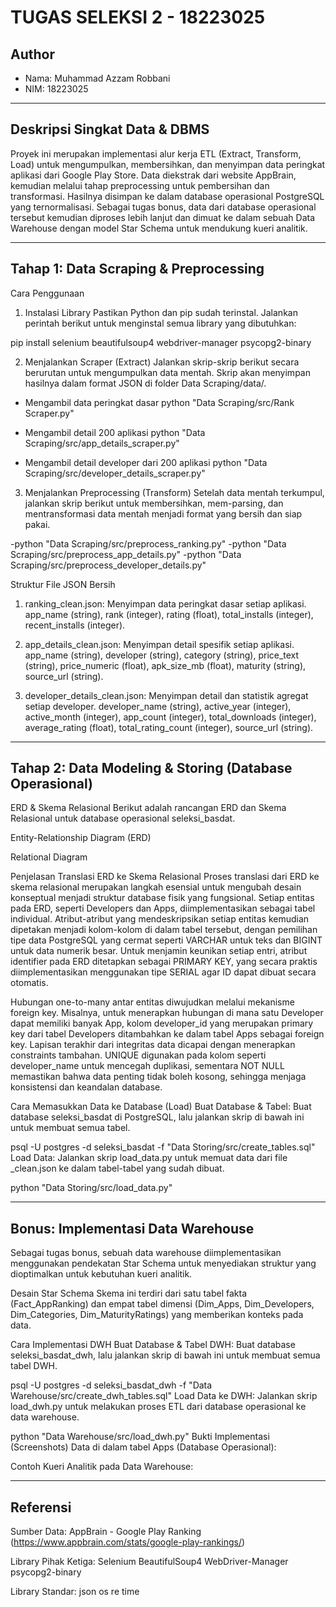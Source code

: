 # TUGAS SELEKSI 2 - 18223025

## Author

- Nama: Muhammad Azzam Robbani
- NIM: 18223025

---

## Deskripsi Singkat Data & DBMS

Proyek ini merupakan implementasi alur kerja ETL (Extract, Transform, Load) untuk mengumpulkan, membersihkan, dan menyimpan data peringkat aplikasi dari Google Play Store. Data diekstrak dari website AppBrain, kemudian melalui tahap preprocessing untuk pembersihan dan transformasi. Hasilnya disimpan ke dalam database operasional PostgreSQL yang ternormalisasi. Sebagai tugas bonus, data dari database operasional tersebut kemudian diproses lebih lanjut dan dimuat ke dalam sebuah Data Warehouse dengan model Star Schema untuk mendukung kueri analitik.

---

## Tahap 1: Data Scraping & Preprocessing
Cara Penggunaan

1. Instalasi Library
Pastikan Python dan pip sudah terinstal. Jalankan perintah berikut untuk menginstal semua library yang dibutuhkan:

pip install selenium beautifulsoup4 webdriver-manager psycopg2-binary

2. Menjalankan Scraper (Extract)
Jalankan skrip-skrip berikut secara berurutan untuk mengumpulkan data mentah. Skrip akan menyimpan hasilnya dalam format JSON di folder Data Scraping/data/.

- Mengambil data peringkat dasar
python "Data Scraping/src/Rank Scraper.py"

- Mengambil detail 200 aplikasi
python "Data Scraping/src/app_details_scraper.py"

- Mengambil detail developer dari 200 aplikasi
python "Data Scraping/src/developer_details_scraper.py"

3. Menjalankan Preprocessing (Transform)
Setelah data mentah terkumpul, jalankan skrip berikut untuk membersihkan, mem-parsing, dan mentransformasi data mentah menjadi format yang bersih dan siap pakai.

-python "Data Scraping/src/preprocess_ranking.py"
-python "Data Scraping/src/preprocess_app_details.py"
-python "Data Scraping/src/preprocess_developer_details.py"

Struktur File JSON Bersih
1. ranking_clean.json: Menyimpan data peringkat dasar setiap aplikasi.
app_name (string), rank (integer), rating (float), total_installs (integer), recent_installs (integer).

2. app_details_clean.json: Menyimpan detail spesifik setiap aplikasi.
app_name (string), developer (string), category (string), price_text (string), price_numeric (float), apk_size_mb (float), maturity (string), source_url (string).

3. developer_details_clean.json: Menyimpan detail dan statistik agregat setiap developer.
developer_name (string), active_year (integer), active_month (integer), app_count (integer), total_downloads (integer), average_rating (float), total_rating_count (integer), source_url (string).

---

## Tahap 2: Data Modeling & Storing (Database Operasional)
ERD & Skema Relasional
Berikut adalah rancangan ERD dan Skema Relasional untuk database operasional seleksi_basdat.

Entity-Relationship Diagram (ERD)

Relational Diagram

Penjelasan Translasi ERD ke Skema Relasional
Proses translasi dari ERD ke skema relasional merupakan langkah esensial untuk mengubah desain konseptual menjadi struktur database fisik yang fungsional. Setiap entitas pada ERD, seperti Developers dan Apps, diimplementasikan sebagai tabel individual. Atribut-atribut yang mendeskripsikan setiap entitas kemudian dipetakan menjadi kolom-kolom di dalam tabel tersebut, dengan pemilihan tipe data PostgreSQL yang cermat seperti VARCHAR untuk teks dan BIGINT untuk data numerik besar. Untuk menjamin keunikan setiap entri, atribut identifier pada ERD ditetapkan sebagai PRIMARY KEY, yang secara praktis diimplementasikan menggunakan tipe SERIAL agar ID dapat dibuat secara otomatis.

Hubungan one-to-many antar entitas diwujudkan melalui mekanisme foreign key. Misalnya, untuk menerapkan hubungan di mana satu Developer dapat memiliki banyak App, kolom developer_id yang merupakan primary key dari tabel Developers ditambahkan ke dalam tabel Apps sebagai foreign key. Lapisan terakhir dari integritas data dicapai dengan menerapkan constraints tambahan. UNIQUE digunakan pada kolom seperti developer_name untuk mencegah duplikasi, sementara NOT NULL memastikan bahwa data penting tidak boleh kosong, sehingga menjaga konsistensi dan keandalan database.

Cara Memasukkan Data ke Database (Load)
Buat Database & Tabel: Buat database seleksi_basdat di PostgreSQL, lalu jalankan skrip di bawah ini untuk membuat semua tabel.

psql -U postgres -d seleksi_basdat -f "Data Storing/src/create_tables.sql"
Load Data: Jalankan skrip load_data.py untuk memuat data dari file _clean.json ke dalam tabel-tabel yang sudah dibuat.

python "Data Storing/src/load_data.py"

---

## Bonus: Implementasi Data Warehouse

Sebagai tugas bonus, sebuah data warehouse diimplementasikan menggunakan pendekatan Star Schema untuk menyediakan struktur yang dioptimalkan untuk kebutuhan kueri analitik.

Desain Star Schema
Skema ini terdiri dari satu tabel fakta (Fact_AppRanking) dan empat tabel dimensi (Dim_Apps, Dim_Developers, Dim_Categories, Dim_MaturityRatings) yang memberikan konteks pada data.

Cara Implementasi DWH
Buat Database & Tabel DWH: Buat database seleksi_basdat_dwh, lalu jalankan skrip di bawah ini untuk membuat semua tabel DWH.

psql -U postgres -d seleksi_basdat_dwh -f "Data Warehouse/src/create_dwh_tables.sql"
Load Data ke DWH: Jalankan skrip load_dwh.py untuk melakukan proses ETL dari database operasional ke data warehouse.

python "Data Warehouse/src/load_dwh.py"
Bukti Implementasi (Screenshots)
Data di dalam tabel Apps (Database Operasional):

Contoh Kueri Analitik pada Data Warehouse:

---

## Referensi
Sumber Data: AppBrain - Google Play Ranking (https://www.appbrain.com/stats/google-play-rankings/)

Library Pihak Ketiga:
Selenium
BeautifulSoup4
WebDriver-Manager
psycopg2-binary

Library Standar:
json
os
re
time
